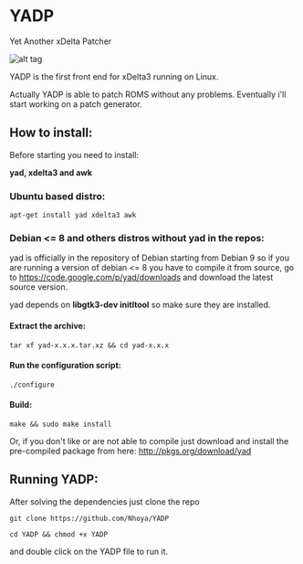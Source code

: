 # YADP
Yet Another xDelta Patcher

![alt tag](http://i.imgur.com/hy9eyIW.png)

YADP is the first front end for xDelta3 running on Linux.

Actually YADP is able to patch ROMS without any problems. Eventually i'll start working on a patch generator.

## How to install:

Before starting you need to install:

**yad, xdelta3 and awk**

### Ubuntu based distro:

```
apt-get install yad xdelta3 awk
```
### Debian <= 8 and others distros without yad in the repos:

yad is officially in the repository of Debian starting from Debian 9 so if you are running a version of debian <= 8 you have to compile it from source,
go to https://code.google.com/p/yad/downloads and download the latest source version.

yad depends on **libgtk3-dev initltool** so make sure they are installed.

#### Extract the archive:

```
tar xf yad-x.x.x.tar.xz && cd yad-x.x.x
```

#### Run the configuration script:

```
./configure
```

#### Build:

```
make && sudo make install
```

Or, if you don't like or are not able to compile just download and install the pre-compiled package from here: 
http://pkgs.org/download/yad

## Running YADP:

After solving the dependencies just clone the repo 

```
git clone https://github.com/Nhoya/YADP
```
```
cd YADP && chmod +x YADP
```
and double click on the YADP file to run it.
